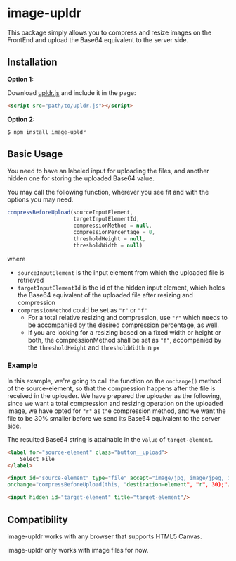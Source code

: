 # image-upldr

This package simply allows you to compress and resize images on the FrontEnd and upload the Base64 equivalent to the server side.

## Installation

**Option 1:**

Download [upldr.js](https://github.com/thearsalan/image-upldr/blob/master/src/upldr.js) and include it in the page:
```html
<script src="path/to/upldr.js"></script>
```

**Option 2:**
```bash
$ npm install image-upldr
```

## Basic Usage

You need to have an labeled input for uploading the files, and another hidden one for storing the uploaded Base64 value.

You may call the following function, wherever you see fit and with the options you may need. 

```javascript
compressBeforeUpload(sourceInputElement, 
                     targetInputElementId, 
                     compressionMethod = null, 
                     compressionPercentage = 0, 
                     thresholdHeight = null, 
                     thresholdWidth = null)
```

where

- `sourceInputElement` is the input element from which the uploaded file is retrieved
- `targetInputElementId` is the id of the hidden input element, which holds the Base64 equivalent of the uploaded file after resizing and compression
- `compressionMethod` could be set as `"r"` or `"f"`
    * For a total relative resizing and compression, use `"r"` which needs to be accompanied by the desired compression percentage, as well.
    * If you are looking for a resizing based on a fixed width or height or both, the compressionMethod shall be set as `"f"`, accompanied by the `thresholdHeight` and `thresholdWidth` in `px`


### Example
In this example, we're going to call the function on the `onchange()`  method of the source-element, so that the compression 
happens after the file is received in the uploader. We have prepared the uploader as the following, since we want a total 
compression and resizing operation on the uploaded image, we have opted for `"r"` as the compression method, and we want
the file to be 30% smaller before we send its Base64 equivalent to the server side.

The resulted Base64 string is attainable in the `value` of `target-element`. 

```html
<label for="source-element" class="button__upload">
    Select File
</label>

<input id="source-element" type="file" accept="image/jpg, image/jpeg, image/png" 
onchange="compressBeforeUpload(this, "destination-element", "r", 30);"/>

<input hidden id="target-element" title="target-element"/>
```


## Compatibility
image-upldr works with any browser that supports HTML5 Canvas.

image-upldr only works with image files for now.




